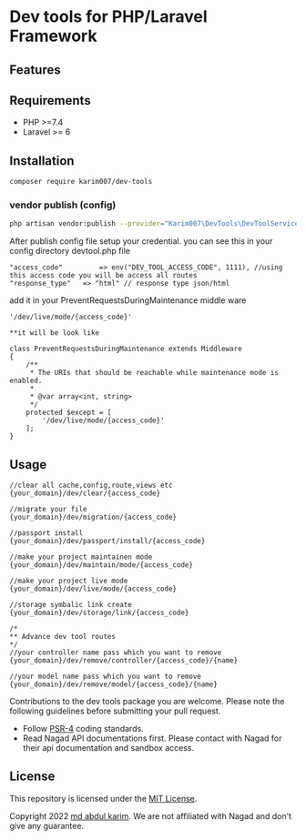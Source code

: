 # Dev tools for PHP/Laravel Framework

## Features


## Requirements

- PHP >=7.4
- Laravel >= 6


## Installation

```bash
composer require karim007/dev-tools
```

### vendor publish (config)

```bash
php artisan vendor:publish --provider="Karim007\DevTools\DevToolServiceProvider"
```

After publish config file setup your credential. you can see this in your config directory devtool.php file

```
"access_code"         => env("DEV_TOOL_ACCESS_CODE", 1111), //using this access code you will be access all routes
"response_type"   => "html" // response type json/html
```


add it in your PreventRequestsDuringMaintenance middle ware
```
'/dev/live/mode/{access_code}'

**it will be look like

class PreventRequestsDuringMaintenance extends Middleware
{
    /**
     * The URIs that should be reachable while maintenance mode is enabled.
     *
     * @var array<int, string>
     */
    protected $except = [
        '/dev/live/mode/{access_code}'
    ];
}
```

## Usage
```
//clear all cache,config,route,views etc
{your_domain}/dev/clear/{access_code}

//migrate your file
{your_domain}/dev/migration/{access_code}

//passport install
{your_domain}/dev/passport/install/{access_code}

//make your project maintainen mode
{your_domain}/dev/maintain/mode/{access_code}

//make your project live mode
{your_domain}/dev/live/mode/{access_code}

//storage symbalic link create
{your_domain}/dev/storage/link/{access_code}

/*
** Advance dev tool routes
*/
//your controller name pass which you want to remove
{your_domain}/dev/remove/controller/{access_code}/{name}

//your model name pass which you want to remove
{your_domain}/dev/remove/model/{access_code}/{name}

```

Contributions to the dev tools package you are welcome. Please note the following guidelines before submitting your pull
request.

- Follow [PSR-4](http://www.php-fig.org/psr/psr-4/) coding standards.
- Read Nagad API documentations first. Please contact with Nagad for their api documentation and sandbox access.

## License

This repository is licensed under the [MIT License](http://opensource.org/licenses/MIT).

Copyright 2022 [md abdul karim](https://github.com/karim-007). We are not affiliated with Nagad and don't give any guarantee. 
